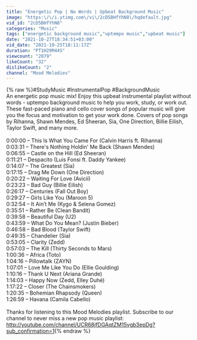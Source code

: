 ```yaml
---
title: "Energetic Pop | No Words | Upbeat Background Music"
image: "https:\/\/i.ytimg.com\/vi\/2cD5BHfYhN8\/hqdefault.jpg"
vid_id: "2cD5BHfYhN8"
categories: "Music"
tags: ["energetic background music","uptempo music","upbeat music"]
date: "2021-10-27T18:34:51+03:00"
vid_date: "2021-10-25T18:11:17Z"
duration: "PT1H29M44S"
viewcount: "2079"
likeCount: "32"
dislikeCount: "2"
channel: "Mood Melodies"
---
```

{% raw %}#StudyMusic #InstrumentalPop #BackgroundMusic<br />An energetic pop music mix! Enjoy this upbeat instrumental playlist without words - uptempo background music to help you work, study, or work out. These fast-paced piano and cello cover songs of popular music will give you the focus and motivation to get your work done. Covers of pop songs by Rihanna, Shawn Mendes, Ed Sheeran, Sia, One Direction, Billie Eilish, Taylor Swift, and many more.<br /><br />0:00:00 – This Is What You Came For (Calvin Harris ft. Rihanna)<br />0:03:31 – There's Nothing Holdin' Me Back (Shawn Mendes)<br />0:06:55 – Castle on the Hill (Ed Sheeran)<br />0:11:21 – Despacito (Luis Fonsi ft. Daddy Yankee)<br />0:14:07 – The Greatest (Sia)<br />0:17:15 – Drag Me Down (One Direction)<br />0:20:22 – Waiting For Love (Avicii)<br />0:23:23 – Bad Guy (Billie Eilish)<br />0:26:17 – Centuries (Fall Out Boy)<br />0:29:27 – Girls Like You (Maroon 5)<br />0:32:54 – It Ain’t Me (Kygo &amp; Selena Gomez)<br />0:35:51 – Rather Be (Clean Bandit)<br />0:39:58 – Beautiful Day (U2)<br />0:43:59 – What Do You Mean? (Justin Bieber)<br />0:46:58 – Bad Blood (Taylor Swift)<br />0:49:35 – Chandelier (Sia)<br />0:53:05 – Clarity (Zedd)<br />0:57:03 – The Kill (Thirty Seconds to Mars)<br />1:00:36 – Africa (Toto)<br />1:04:16 – Pillowtalk (ZAYN)<br />1:07:01 – Love Me Like You Do (Ellie Goulding)<br />1:10:16 – Thank U Next (Ariana Grande)<br />1:14:03 – Happy Now (Zedd, Elley Duhé)<br />1:17:22 – Closer (The Chainsmokers)<br />1:20:35 – Bohemian Rhapsody (Queen)<br />1:26:59 – Havana (Camila Cabello)<br /><br />Thanks for listening to this Mood Melodies playlist. Subscribe to our channel to never miss a new pop music playlist: <a rel="nofollow" target="blank" href="http://youtube.com/channel/UCR68jfDGAqtZM15vgb3epDg?sub_confirmation=1">http://youtube.com/channel/UCR68jfDGAqtZM15vgb3epDg?sub_confirmation=1</a>{% endraw %}
